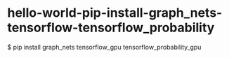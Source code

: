 # hello-world-pip-install-graph_nets-tensorflow-tensorflow_probability
  $ pip install graph_nets tensorflow_gpu tensorflow_probability_gpu
